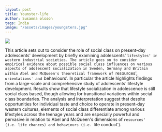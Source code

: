 ```yaml
---
layout: post
title: Younster-life
author: Susanna olsson
tags: India
image: "/assets/images/youngsters.jpg"
---
```


<img class="image" src="{{ site.baseurl }}/assets/images/younsters.jpg">

This article sets out to consider the role of social class on present-day adolescents' development by briefly examining adolescents' `lifestyles' in western industrial societies. The article goes on to consider empirical evidence about possible social class influences on various aspects of adolescent socialization in Sweden, Germany and Britain within Abel and McQueen's theoretical framework of `resources', `orientations' and `behaviours'. In particular the article highlights findings from a large-scale and comprehensive study of adolescents' lifestyle development. Results show that lifestyle socialization in adolescence is still social class based, though allowing for transitional variations within social class boundaries. The analysis and interpretation suggest that despite opportunities for individual taste and choice to operate in present-day western cultures, elements of social class differentiate among various lifestyles across the teenage years and are especially powerful and pervasive in relation to Abel and McQueen's dimensions of `resources' (i.e. life chances) and behaviours (i.e. `life conduct').